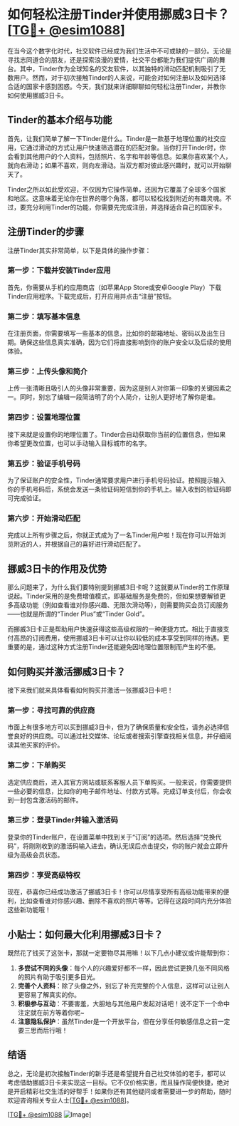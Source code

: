 # 如何轻松注册Tinder并使用挪威3日卡？[[TG💪+ @esim1088](https://t.me/s/esim1088)]

在当今这个数字化时代，社交软件已经成为我们生活中不可或缺的一部分。无论是寻找志同道合的朋友，还是探索浪漫的爱情，社交平台都能为我们提供广阔的舞台。其中，Tinder作为全球知名的交友软件，以其独特的滑动匹配机制吸引了无数用户。然而，对于初次接触Tinder的人来说，可能会对如何注册以及如何选择合适的国家卡感到困惑。今天，我们就来详细聊聊如何轻松注册Tinder，并教你如何使用挪威3日卡。

## Tinder的基本介绍与功能

首先，让我们简单了解一下Tinder是什么。Tinder是一款基于地理位置的社交应用，它通过滑动的方式让用户快速筛选潜在的匹配对象。当你打开Tinder时，你会看到其他用户的个人资料，包括照片、名字和年龄等信息。如果你喜欢某个人，就向右滑动；如果不喜欢，则向左滑动。当双方都对彼此感兴趣时，就可以开始聊天了。

Tinder之所以如此受欢迎，不仅因为它操作简单，还因为它覆盖了全球多个国家和地区。这意味着无论你在世界的哪个角落，都可以轻松找到附近的有趣灵魂。不过，要充分利用Tinder的功能，你需要先完成注册，并选择适合自己的国家卡。

## 注册Tinder的步骤

注册Tinder其实非常简单，以下是具体的操作步骤：

### 第一步：下载并安装Tinder应用

首先，你需要从手机的应用商店（如苹果App Store或安卓Google Play）下载Tinder应用程序。下载完成后，打开应用并点击“注册”按钮。

### 第二步：填写基本信息

在注册页面，你需要填写一些基本的信息，比如你的邮箱地址、密码以及出生日期。确保这些信息真实准确，因为它们将直接影响到你的账户安全以及后续的使用体验。

### 第三步：上传头像和简介

上传一张清晰且吸引人的头像非常重要，因为这是别人对你第一印象的关键因素之一。同时，别忘了编辑一段简洁明了的个人简介，让别人更好地了解你是谁。

### 第四步：设置地理位置

接下来就是设置你的地理位置了。Tinder会自动获取你当前的位置信息，但如果你希望更改位置，也可以手动输入目标城市的名字。

### 第五步：验证手机号码

为了保证账户的安全性，Tinder通常要求用户进行手机号码验证。按照提示输入你的手机号码后，系统会发送一条验证码短信到你的手机上。输入收到的验证码即可完成验证。

### 第六步：开始滑动匹配

完成以上所有步骤之后，你就正式成为了一名Tinder用户啦！现在你可以开始浏览附近的人，并根据自己的喜好进行滑动匹配了。

## 挪威3日卡的作用及优势

那么问题来了，为什么我们要特别提到挪威3日卡呢？这就要从Tinder的工作原理说起。Tinder采用的是免费增值模式，即基础服务是免费的，但如果想要解锁更多高级功能（例如查看谁对你感兴趣、无限次滑动等），则需要购买会员订阅服务——也就是所谓的“Tinder Plus”或“Tinder Gold”。

而挪威3日卡正是帮助用户快速获得这些高级权限的一种便捷方式。相比于直接支付高昂的订阅费用，使用挪威3日卡可以让你以较低的成本享受到同样的待遇。更重要的是，通过这种方式注册Tinder还能避免因地理位置限制而产生的不便。

## 如何购买并激活挪威3日卡？

接下来我们就来具体看看如何购买并激活一张挪威3日卡吧！

### 第一步：寻找可靠的供应商

市面上有很多地方可以买到挪威3日卡，但为了确保质量和安全性，请务必选择信誉良好的供应商。可以通过社交媒体、论坛或者搜索引擎查找相关信息，并仔细阅读其他买家的评价。

### 第二步：下单购买

选定供应商后，进入其官方网站或联系客服人员下单购买。一般来说，你需要提供一些必要的信息，比如你的电子邮件地址、付款方式等。完成订单支付后，你会收到一封包含激活码的邮件。

### 第三步：登录Tinder并输入激活码

登录你的Tinder账户，在设置菜单中找到关于“订阅”的选项。然后选择“兑换代码”，将刚刚收到的激活码输入进去。确认无误后点击提交，你的账户就会立即升级为高级会员状态。

### 第四步：享受高级特权

现在，恭喜你已经成功激活了挪威3日卡！你可以尽情享受所有高级功能带来的便利，比如查看谁对你感兴趣、删除不喜欢的照片等等。记得在这段时间内充分体验这些新功能哦！

## 小贴士：如何最大化利用挪威3日卡？

既然花了钱买了这张卡，那就一定要物尽其用嘛！以下几点小建议或许能帮到你：

1. **多尝试不同的头像**：每个人的兴趣爱好都不一样，因此尝试更换几张不同风格的照片有助于吸引更多目光。
2. **完善个人资料**：除了头像之外，别忘了补充完整的个人信息，这样可以让别人更容易了解真实的你。
3. **积极参与互动**：不要害羞，大胆地与其他用户发起对话吧！说不定下一个命中注定就在前方等着你呢~
4. **注意隐私保护**：虽然Tinder是一个开放平台，但在分享任何敏感信息之前一定要三思而后行哦！

## 结语

总之，无论是初次接触Tinder的新手还是希望提升自己社交体验的老手，都可以考虑借助挪威3日卡来实现这一目标。它不仅价格实惠，而且操作简便快捷，绝对是开启精彩社交生活的好帮手！如果你还有其他疑问或者需要进一步的帮助，随时欢迎咨询相关专业人士[[TG💪+ @esim1088](https://t.me/s/esim1088)]。

[[TG💪+ @esim1088](https://t.me/s/esim1088) ![Image](https://i.postimg.cc/4NQfJmqS/Snipaste-2025-05-13-00-14-12.png)]